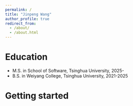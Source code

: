 ```yaml
---
permalink: /
title: "Jinpeng Wang"
author_profile: true
redirect_from: 
  - /about/
  - /about.html
---
```


Education
======
* M.S. in School of Software, Tsinghua University, 2025-
* B.S. in Weiyang College, Tsinghua University, 2021-2025

Getting started
======
